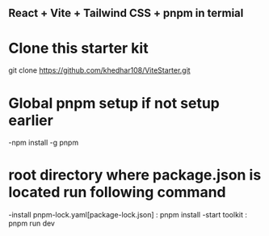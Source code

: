 ## React + Vite + Tailwind CSS + pnpm in termial

# Clone this starter kit

git clone https://github.com/khedhar108/ViteStarter.git

# Global pnpm setup if not setup earlier

-npm install -g pnpm

# root directory where package.json is located run following command
-install pnpm-lock.yaml[package-lock.json] : pnpm install
-start toolkit : pnpm run dev
